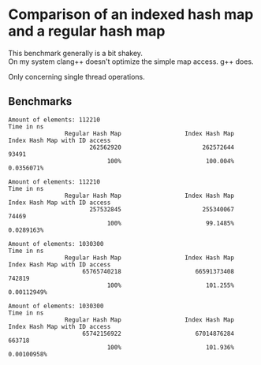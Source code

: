 # Comparison of an indexed hash map and a regular hash map  

This benchmark generally is a bit shakey.  
On my system clang++ doesn't optimize the simple map access. g++ does.  

Only concerning single thread operations.  

## Benchmarks  

```
Amount of elements: 112210
Time in ns
                Regular Hash Map                  Index Hash Map   Index Hash Map with ID access
                       262562920                       262572644                           93491
                            100%                        100.004%                      0.0356071%
```
```
Amount of elements: 112210
Time in ns
                Regular Hash Map                  Index Hash Map   Index Hash Map with ID access
                       257532845                       255340067                           74469
                            100%                        99.1485%                      0.0289163%
```
```
Amount of elements: 1030300
Time in ns
                Regular Hash Map                  Index Hash Map   Index Hash Map with ID access
                     65765740218                     66591373408                          742819
                            100%                        101.255%                     0.00112949%
```
```
Amount of elements: 1030300
Time in ns
                Regular Hash Map                  Index Hash Map   Index Hash Map with ID access
                     65742156922                     67014876284                          663718
                            100%                        101.936%                     0.00100958%
```
